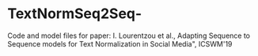 # TextNormSeq2Seq-
Code and model files for paper: I. Lourentzou et al., Adapting Sequence to Sequence models for Text Normalization in Social Media", ICSWM'19
